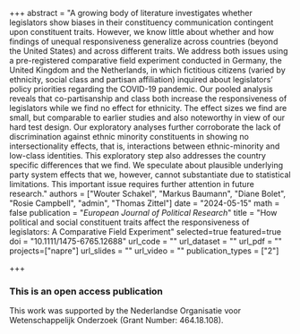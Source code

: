 +++
abstract = "A growing body of literature investigates whether legislators show biases in their constituency communication contingent upon constituent traits. However, we know little about whether and how findings of unequal responsiveness generalize across countries (beyond the United States) and across different traits. We address both issues using a pre-registered comparative field experiment conducted in Germany, the United Kingdom and the Netherlands, in which fictitious citizens (varied by ethnicity, social class and partisan affiliation) inquired about legislators’ policy priorities regarding the COVID-19 pandemic. Our pooled analysis reveals that co-partisanship and class both increase the responsiveness of legislators while we find no effect for ethnicity. The effect sizes we find are small, but comparable to earlier studies and also noteworthy in view of our hard test design. Our exploratory analyses further corroborate the lack of discrimination against ethnic minority constituents in showing no intersectionality effects, that is, interactions between ethnic-minority and low-class identities. This exploratory step also addresses the country specific differences that we find. We speculate about plausible underlying party system effects that we, however, cannot substantiate due to statistical limitations. This important issue requires further attention in future research."
authors = ["Wouter Schakel", "Markus Baumann", "Diane Bolet", "Rosie Campbell", "admin", "Thomas Zittel"]
date = "2024-05-15"
math = false
publication = "*European Journal of Political Research*"
title = "How political and social constituent traits affect the responsiveness of legislators: A Comparative Field Experiment"
selected=true
featured=true
doi = "10.1111/1475-6765.12688"
url_code = ""
url_dataset = ""
url_pdf = ""
projects=["napre"]
url_slides = ""
url_video = ""
publication_types = ["2"]

+++

### This is an open access publication <i class="ai ai-open-access"></i> <i class="fab fa-creative-commons"></i> <i class="fab fa-creative-commons-by"></i>

This work was supported by the Nederlandse Organisatie voor Wetenschappelijk Onderzoek (Grant Number: 464.18.108).